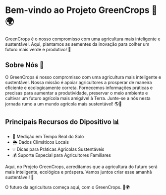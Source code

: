 # Bem-vindo ao Projeto GreenCrops 🌱🌍

GreenCrops é o nosso compromisso com uma agricultura mais inteligente e sustentável. Aqui, plantamos as sementes da inovação para colher um futuro mais verde e produtivo! 🌿

## Sobre Nós 🚜

O GreenCrops é nosso compromisso com uma agricultura mais inteligente e sustentável. Nossa missão é apoiar agricultores a prosperar de maneira eficiente e ecologicamente correta. Fornecemos informações práticas e precisas para aumentar a produtividade, preservar o meio ambiente e cultivar um futuro agrícola mais amigável à Terra. Junte-se a nós nesta jornada rumo a um mundo agrícola mais sustentável! 🌎🌿

## Principais Recursos do Dipositivo 📊

- 🌱 Medição em Tempo Real do Solo
- 🌦️ Dados Climáticos Locais
- 💡 Dicas para Práticas Agrícolas Sustentáveis
- 💰 Suporte Especial para Agricultores Familiares

Aqui, no Projeto GreenCrops, acreditamos que a agricultura do futuro será mais inteligente, ecológica e próspera. Vamos juntos criar esse amanhã sustentável! 🌟

O futuro da agricultura começa aqui, com o GreenCrops. 🌱🌍
 
